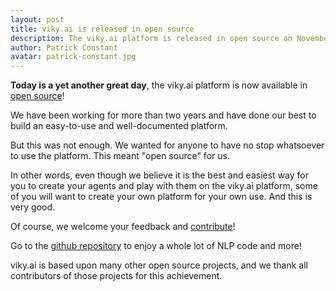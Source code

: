 ```yaml
---
layout: post
title: viky.ai is released in open source
description: The viky.ai platform is released in open source on November, 29th 2019.
author: Patrick Constant
avatar: patrick-constant.jpg
---
```


**Today is a yet another great day**, the viky.ai platform is now available in [open source](/open-source/)!

We have been working for more than two years and have done our best to build an easy-to-use and well-documented platform.

But this was not enough. We wanted for anyone to have no stop whatsoever to use the platform. This meant "open source" for us.

<!--keep reading-->

In other words, even though we believe it is the best and easiest way for you to create your agents and play with them on the viky.ai platform, some of you will want to create your own platform for your own use. And this is very good.

Of course, we welcome your feedback and [contribute](https://github.com/viky-ai/viky-ai/blob/master/CONTRIBUTING.md)!

Go to the [github repository](https://github.com/viky-ai) to enjoy a whole lot of NLP code and more!

viky.ai is based upon many other open source projects, and we thank all contributors of those projects for this achievement.
